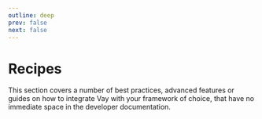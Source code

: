 ```yaml
---
outline: deep
prev: false
next: false
---
```


<!-- @format -->

# Recipes

This section covers a number of best practices, advanced features or guides on how to integrate Vay with your framework of choice, that have no immediate space in the developer documentation.
